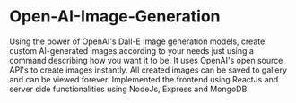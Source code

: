 # Open-AI-Image-Generation
Using the power of OpenAI's Dall-E Image generation models, create custom AI-generated images according to your needs just using a command describing how you want it to be. It uses OpenAI's open source API's to create images instantly. All created
images can be saved to gallery and can be viewed forever. Implemented the frontend using ReactJs and server side functionalities using NodeJs, Express and MongoDB. 
